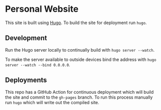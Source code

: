 # Personal Website

This site is built using [Hugo](https://gohugo.io/). To build the site for
deployment run `hugo`.

## Development

Run the Hugo server locally to continually build with `hugo server --watch`.

To make the server available to outside devices bind the address with
`hugo server --watch --bind 0.0.0.0`.

## Deployments

This repo has a GitHub Action for continuous deployment which will build the site and
commit to the `gh-pages` branch. To run this process manually run `hugo` which will
write out the compiled site.

